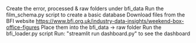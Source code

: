 Create the error, processed & raw folders under bfi_data
Run the film_schema.py script to create a basic database
Download files from the BFI website https://www.bfi.org.uk/industry-data-insights/weekend-box-office-figures
Place them into the bfi_data -> raw folder
Run the bfi_loader.py script
Run: "streamlit run dashboard.py" to see the dashboard